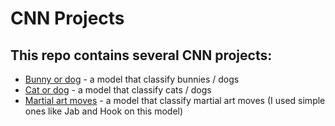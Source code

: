 # CNN Projects

## This repo contains several CNN projects:
* [Bunny or dog](Bunny_or_Dog.ipynb) - a model that classify bunnies / dogs 
* [Cat or dog](Cat_Or_Dog.ipynb) - a model that classify cats / dogs
* [Martial art moves](Fighting_Actions_Predictor.ipynb) - a model that classify martial art moves (I used simple ones like Jab and Hook on this model)

